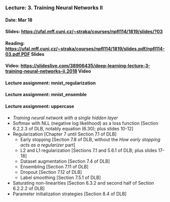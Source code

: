 ### Lecture: 3. Training Neural Networks II
#### Date: Mar 18
#### Slides: https://ufal.mff.cuni.cz/~straka/courses/npfl114/1819/slides/?03
#### Reading: https://ufal.mff.cuni.cz/~straka/courses/npfl114/1819/slides.pdf/npfl114-03.pdf,PDF Slides
#### Video: https://slideslive.com/38906435/deep-learning-lecture-3-training-neural-networks-ii,2018 Video
#### Lecture assignment: mnist_regularization
#### Lecture assignment: mnist_ensemble
#### Lecture assignment: uppercase

- *Training neural network with a single hidden layer*
- Softmax with NLL (negative log likelihood) as a loss function [Section 6.2.2.3 of DLB, notably equation (6.30); plus slides 10-12]
- Regularization [Chapter 7 until Section 7.1 of DLB]
  - Early stopping [Section 7.8 of DLB, without the *How early stopping acts as a regularizer* part]
  - L2 and L1 regularization [Sections 7.1 and 5.6.1 of DLB; plus slides 17-18]
  - Dataset augmentation [Section 7.4 of DLB]
  - Ensembling [Section 7.11 of DLB]
  - Dropout [Section 7.12 of DLB]
  - Label smoothing [Section 7.5.1 of DLB]
- Saturating non-linearities [Section 6.3.2 and second half of Section 6.2.2.2 of DLB]
- Parameter initialization strategies [Section 8.4 of DLB]

